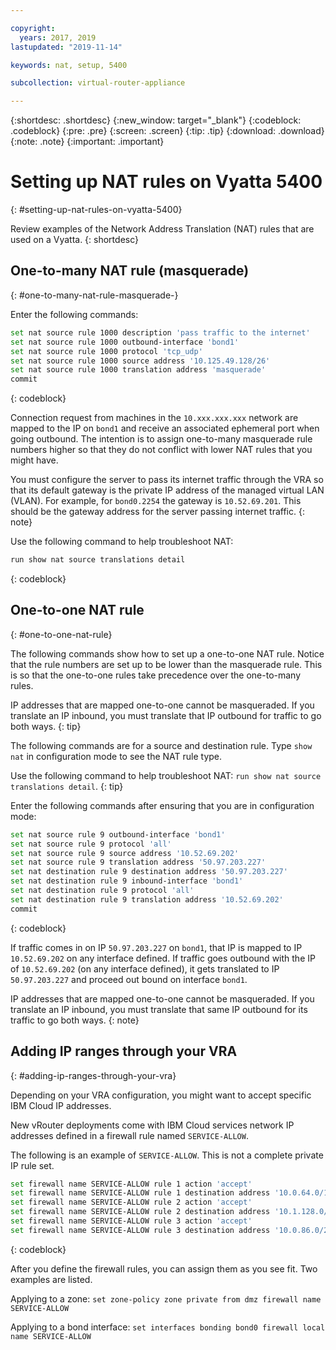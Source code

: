 ```yaml
---

copyright:
  years: 2017, 2019
lastupdated: "2019-11-14"

keywords: nat, setup, 5400

subcollection: virtual-router-appliance

---
```


{:shortdesc: .shortdesc}
{:new_window: target="_blank"}
{:codeblock: .codeblock}
{:pre: .pre}
{:screen: .screen}
{:tip: .tip}
{:download: .download}
{:note: .note}
{:important: .important}

# Setting up NAT rules on Vyatta 5400
{: #setting-up-nat-rules-on-vyatta-5400}

Review examples of the Network Address Translation (NAT) rules that are used on a Vyatta.
{: shortdesc}

## One-to-many NAT rule (masquerade)
{: #one-to-many-nat-rule-masquerade-}

Enter the following commands:

```sh
set nat source rule 1000 description 'pass traffic to the internet'
set nat source rule 1000 outbound-interface 'bond1'
set nat source rule 1000 protocol 'tcp_udp'
set nat source rule 1000 source address '10.125.49.128/26'
set nat source rule 1000 translation address 'masquerade'
commit
```
{: codeblock}

Connection request from machines in the `10.xxx.xxx.xxx` network are mapped to the IP on `bond1` and receive an associated ephemeral port when going outbound. The intention is to assign one-to-many masquerade rule numbers higher so that they do not conflict with lower NAT rules that you might have.

You must configure the server to pass its internet traffic through the VRA so that its default gateway is the private IP address of the managed virtual LAN (VLAN). For example, for `bond0.2254` the gateway is `10.52.69.201`. This should be the gateway address for the server passing internet traffic.
{: note}

Use the following command to help troubleshoot NAT:

```sh
run show nat source translations detail
```
{: codeblock}

## One-to-one NAT rule
{: #one-to-one-nat-rule}

The following commands show how to set up a one-to-one NAT rule. Notice that the rule numbers are set up to be lower than the masquerade rule. This is so that the one-to-one rules take precedence over the one-to-many rules.

IP addresses that are mapped one-to-one cannot be masqueraded. If you translate an IP inbound, you must translate that IP outbound for traffic to go both ways.
{: tip}

The following commands are for a source and destination rule. Type `show nat` in configuration mode to see the NAT rule type.

   Use the following command to help troubleshoot NAT: `run show nat source translations detail`.
   {: tip}

Enter the following commands after ensuring that you are in configuration mode:

```sh
set nat source rule 9 outbound-interface 'bond1'
set nat source rule 9 protocol 'all'
set nat source rule 9 source address '10.52.69.202'
set nat source rule 9 translation address '50.97.203.227'
set nat destination rule 9 destination address '50.97.203.227'
set nat destination rule 9 inbound-interface 'bond1'
set nat destination rule 9 protocol 'all'
set nat destination rule 9 translation address '10.52.69.202'
commit
```
{: codeblock}

If traffic comes in on IP `50.97.203.227` on `bond1`, that IP is mapped to IP `10.52.69.202` on any interface defined. If traffic goes outbound with the IP of `10.52.69.202` (on any interface defined), it gets translated to IP `50.97.203.227` and proceed out bound on interface `bond1`.

IP addresses that are mapped one-to-one cannot be masqueraded. If you translate an IP inbound, you must translate that same IP outbound for its traffic to go both ways.
{: note}

## Adding IP ranges through your VRA
{: #adding-ip-ranges-through-your-vra}

Depending on your VRA configuration, you might want to accept specific IBM Cloud IP addresses.

New vRouter deployments come with IBM Cloud services network IP addresses defined in a firewall rule named `SERVICE-ALLOW`.

The following is an example of `SERVICE-ALLOW`. This is not a complete private IP rule set.

```sh
set firewall name SERVICE-ALLOW rule 1 action 'accept'
set firewall name SERVICE-ALLOW rule 1 destination address '10.0.64.0/19'
set firewall name SERVICE-ALLOW rule 2 action 'accept'
set firewall name SERVICE-ALLOW rule 2 destination address '10.1.128.0/19'
set firewall name SERVICE-ALLOW rule 3 action 'accept'
set firewall name SERVICE-ALLOW rule 3 destination address '10.0.86.0/24'
```
{: codeblock}

After you define the firewall rules, you can assign them as you see fit. Two examples are listed.

Applying to a zone: `set zone-policy zone private from dmz firewall name SERVICE-ALLOW`

Applying to a bond interface: `set interfaces bonding bond0 firewall local name SERVICE-ALLOW`
